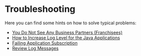 # Troubleshooting

Here you can find some hints on how to solve typical problems:

* [You Do Not See Any Business Partners (Franchisees)](https://github.com/SAP-samples/btp-kyma-multitenant-extension/documentation/troubleshooting/no-business-partners-visible/README.md)
* [How to Increase Log Level for the Java Applications](https://github.com/SAP-samples/btp-kyma-multitenant-extension/documentation/troubleshooting/log-level/README.md)
* [Failing Application Subscription](https://github.com/SAP-samples/btp-kyma-multitenant-extension/documentation/troubleshooting/subscription-failing/README.md)
* [Review Log Messages](https://github.com/SAP-samples/btp-kyma-multitenant-extension/documentation/troubleshooting/logviewer/README.md)
